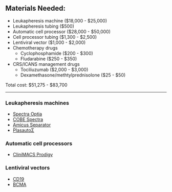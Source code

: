 ## Materials Needed:

- Leukapheresis machine ($18,000 - $25,000)
- Leukapheresis tubing ($500)
- Automatic cell processor ($28,000 - $50,000)
- Cell processor tubing ($1,300 - $2,500)
- Lentiviral vector ($1,000 - $2,000)
- Chemotherapy drugs
    - Cyclophosphamide ($200 - $300)
    - Fludarabine ($250 - $350)
- CRS/ICANS management drugs
    - Tociliuzumab ($2,000 - $3,000)
    - Dexamethasone/methtylprednisolone ($25 - $50)

Total cost: $51,275 - $83,700

---

### Leukapheresis machines
- [Spectra Optia](https://www.terumobct.com/spectra-optia)
- [COBE Spectra](https://www.terumobct.com/cobe-spectra)
- [Amicus Separator](https://www.fresenius-kabi.com/my/documents/Amicus2013ProductBrochure_inclInserts.pdf)
- [PlasautoΣ](https://www.asahi-kasei.co.jp/medical/en/apheresis/product/equipment/sigma/)


### Automatic cell processors
- [CliniMACS Prodigy](https://www.miltenyibiotec.com/US-en/products/clinimacs-prodigy.html)

### Lentiviral vectors
- [CD19](https://bpsbioscience.com/anti-cd19-car-lentivirus-cd19-scfv-cd8-4-1bb-cd3z-sin-vector)
- [BCMA](https://bpsbioscience.com/anti-bcma-car-lentivirus-clone-c11d5-3-scfv-cd8-cd28-cd3z-78603)
